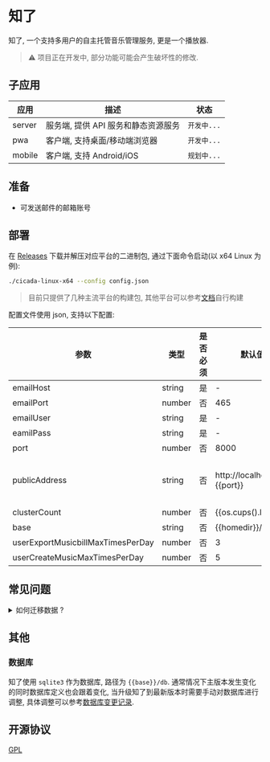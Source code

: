 # 知了

知了, 一个支持多用户的自主托管音乐管理服务, 更是一个播放器.

> ⚠️ 项目正在开发中, 部分功能可能会产生破坏性的修改.

## 子应用

| 应用   | 描述                                | 状态        |
| ------ | ----------------------------------- | ----------- |
| server | 服务端, 提供 API 服务和静态资源服务 | `开发中...` |
| pwa    | 客户端, 支持桌面/移动端浏览器       | `开发中...` |
| mobile | 客户端, 支持 Android/iOS            | `规划中...` |

## 准备

- 可发送邮件的邮箱账号

## 部署

在 [Releases](https://github.com/mebtte/cicada/releases) 下载并解压对应平台的二进制包, 通过下面命令启动(以 x64 Linux 为例):

```sh
./cicada-linux-x64 --config config.json
```

> 目前只提供了几种主流平台的构建包, 其他平台可以参考[文档](./docs/build.md)自行构建

配置文件使用 json, 支持以下配置:

| 参数                              | 类型   | 是否必须 | 默认值                    | 描述                                                                               |
| --------------------------------- | ------ | -------- | ------------------------- | ---------------------------------------------------------------------------------- |
| emailHost                         | string | 是       | -                         | 发信邮箱域名                                                                       |
| emailPort                         | number | 否       | 465                       | 发信邮箱端口                                                                       |
| emailUser                         | string | 是       | -                         | 发信邮箱账号                                                                       |
| eamilPass                         | string | 是       | -                         | 发信邮箱密码                                                                       |
| port                              | number | 否       | 8000                      | 提供服务的端口                                                                     |
| publicAddress                     | string | 否       | http://localhost:{{port}} | **实际**暴露服务的地址, 比如 nginx 反向代理通过 https://cicada.mebtte.com 暴露服务 |
| clusterCount                      | number | 否       | {{os.cups().length}}      | 服务进程数量                                                                       |
| base                              | string | 否       | {{homedir}}/cicada        | 数据存放目录                                                                       |
| userExportMusicbillMaxTimesPerDay | number | 否       | 3                         | 用户每天导出乐单最大次数                                                           |
| userCreateMusicMaxTimesPerDay     | number | 否       | 5                         | 用户每天创建音乐最大次数                                                           |

## 常见问题

<details>
  <summary>如何迁移数据 ?</summary>

知了所有数据都位于 `{{base}}` 目录下, 将 `{{base}}` 目录复制或者移动即可完成迁移.

</details>

## 其他

### 数据库

知了使用 `sqlite3` 作为数据库, 路径为 `{{base}}/db`. 通常情况下主版本发生变化的同时数据库定义也会跟着变化, 当升级知了到最新版本时需要手动对数据库进行调整, 具体调整可以参考[数据库变更记录](./docs/db.md).

## 开源协议

[GPL](./license)
